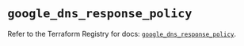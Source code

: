 # `google_dns_response_policy`

Refer to the Terraform Registry for docs: [`google_dns_response_policy`](https://registry.terraform.io/providers/hashicorp/google/6.36.1/docs/resources/dns_response_policy).
